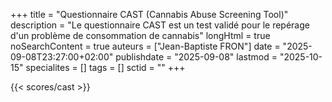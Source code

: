 +++
title = "Questionnaire CAST (Cannabis Abuse Screening Tool)"
description = "Le questionnaire CAST est un test validé pour le repérage d'un problème de consommation de cannabis"
longHtml = true
noSearchContent = true
auteurs = ["Jean-Baptiste FRON"]
date = "2025-09-08T23:27:00+02:00"
publishdate = "2025-09-08"
lastmod = "2025-10-15"
specialites = []
tags = []
sctid = ""
+++

{{< scores/cast >}}
